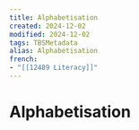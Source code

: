 ```yaml
---
title: Alphabetisation
created: 2024-12-02
modified: 2024-12-02
tags: TBSMetadata
alias: Alphabétisation
french:
- "[[12489 Literacy]]"
---
```

# Alphabetisation
